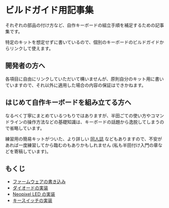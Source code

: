 # ビルドガイド用記事集

それぞれの部品の付け方など、自作キーボードの組立手順を補足するための記事集です。

特定のキットを想定せずに書いているので、個別のキーボードのビルドガイドからリンクして使えます。

## 開発者の方へ

各項目に自由にリンクしていただいて構いませんが、原則自分のキット用に書いていますので、それ以外に適用した場合の内容の保証はできかねます。

## はじめて自作キーボードを組み立てる方へ

なるべく丁寧にまとめているつもりではありますが、半田ごての使い方やコマンドラインの操作方法などの基礎知識は、キーボードの話題から逸脱してしまうので省略しています。

練習用の簡易キットがついた、より詳しい [同人誌](https://riconken.bitbucket.io/hifumi/) などもありますので、不安があれば一度練習してから臨むのもありかもしれません (私も半田付け入門の章などを寄稿しています)。

## もくじ

- [ファームウェアの書き込み](firmware.markdown)
- [ダイオードの実装](diode.markdown)
- [Neopixel LED の実装](neopixel.markdown)
- [キースイッチの実装](switch.markdown)
